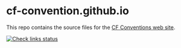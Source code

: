# cf-convention.github.io

This repo contains the source files for the [CF Conventions web site][cf-website].

[![Check links status][cf-website-link-status]][cf-website-link-status-summary]

[cf-website]: https://cfconventions.org/
[cf-website-link-status]: https://github.com/cf-convention/cf-convention.github.io/actions/workflows/check_links_cron.yml/badge.svg
[cf-website-link-status-summary]: https://github.com/cf-convention/cf-convention.github.io/actions/workflows/check_links_cron.yml
